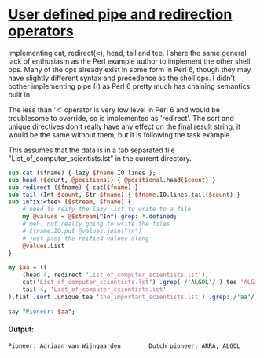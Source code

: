 [1]: https://rosettacode.org/wiki/User_defined_pipe_and_redirection_operators

# [User defined pipe and redirection operators][1]

Implementing cat, redirect(&lt;), head, tail and tee. I share the same general lack of enthusiasm as the Perl example author to implement the other shell ops. Many of the ops already exist in some form in Perl 6, though they may have slightly different syntax and precedence as the shell ops. I didn't bother implementing pipe (|) as Perl 6 pretty much has chaining semantics built in.



The less than '&lt;' operator is very low level in Perl 6 and would be troublesome to override, so is implemented as 'redirect'. The sort and unique directives don't really have any effect on the final result string, it would be the same without them, but it is following the task example.



This assumes that the data is in a tab separated file "List\_of\_computer\_scientists.lst" in the current directory.

```perl
sub cat ($fname) { lazy $fname.IO.lines };
sub head ($count, @positional) { @positional.head($count) }
sub redirect ($fname) { cat($fname) }
sub tail (Int $count, Str $fname) { $fname.IO.lines.tail($count) }
sub infix:<tee> ($stream, $fname) {
    # need to reify the lazy list to write to a file
    my @values = @$stream[^Inf].grep: *.defined;
    # meh. not really going to write the files
    # $fname.IO.put @values.join("\n")
    # just pass the reified values along
    @values.List
}
 
my $aa = ((
    (head 4, redirect 'List_of_computer_scientists.lst'),
    cat('List_of_computer_scientists.lst') .grep( /'ALGOL'/ ) tee 'ALGOL_pioneers.lst',
    tail 4, 'List_of_computer_scientists.lst'
).flat .sort .unique tee 'the_important_scientists.lst') .grep: /'aa'/;
 
say "Pioneer: $aa";
```

#### Output:
```
Pioneer: Adriaan van Wijngaarden        Dutch pioneer; ARRA, ALGOL
```